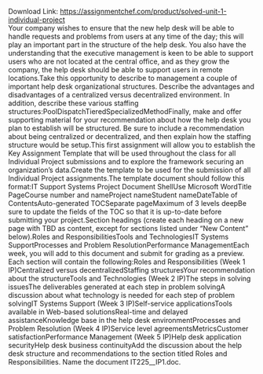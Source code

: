 Download Link: https://assignmentchef.com/product/solved-unit-1-individual-project
<br>
Your company wishes to ensure that the new help desk will be able to handle requests and problems from users at any time of the day; this will play an important part in the structure of the help desk. You also have the understanding that the executive management is keen to be able to support users who are not located at the central office, and as they grow the company, the help desk should be able to support users in remote locations.Take this opportunity to describe to management a couple of important help desk organizational structures. Describe the advantages and disadvantages of a centralized versus decentralized environment. In addition, describe these various staffing structures:PoolDispatchTieredSpecializedMethodFinally, make and offer supporting material for your recommendation about how the help desk you plan to establish will be structured. Be sure to include a recommendation about being centralized or decentralized, and then explain how the staffing structure would be setup.This first assignment will allow you to establish the Key Assignment Template that will be used throughout the class for all Individual Project submissions and to explore the framework securing an organization’s data.Create the template to be used for the submission of all Individual Project assignments.The template document should follow this format:IT Support Systems Project Document ShellUse Microsoft WordTitle PageCourse number and nameProject nameStudent nameDateTable of ContentsAuto-generated TOCSeparate pageMaximum of 3 levels deepBe sure to update the fields of the TOC so that it is up-to-date before submitting your project.Section headings (create each heading on a new page with TBD as content, except for sections listed under “New Content” below).Roles and ResponsibilitiesTools and TechnologiesIT Systems SupportProcesses and Problem ResolutionPerformance ManagementEach week, you will add to this document and submit for grading as a preview. Each section will contain the following:Roles and Responsibilities (Week 1 IP)Centralized versus decentralizedStaffing structuresYour recommendation about the structureTools and Technologies (Week 2 IP)The steps in solving issuesThe deliverables generated at each step in problem solvingA discussion about what technology is needed for each step of problem solvingIT Systems Support (Week 3 IP)Self-service applicationsTools available in Web-based solutionsReal-time and delayed assistanceKnowledge base in the help desk environmentProcesses and Problem Resolution (Week 4 IP)Service level agreementsMetricsCustomer satisfactionPerformance Management (Week 5 IP)Help desk application securityHelp desk business continuityAdd the discussion about the help desk structure and recommendations to the section titled Roles and Responsibilities. Name the document IT225__IP1.doc.